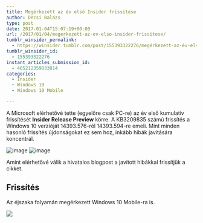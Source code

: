 ```yaml
---
title: Megérkezett az év első Insider frissítése
author: Decsi Balázs
type: post
date: 2017-01-04T15:07:19+00:00
url: /2017/01/04/megerkezett-az-ev-elso-insider-frissitese/
tumblr_winsider_permalink:
  - https://winsider.tumblr.com/post/155393322276/megérkezett-az-év-első-insider-frissítése
tumblr_winsider_id:
  - 155393322276
instant_articles_submission_id:
  - 405212359833814
categories:
  - Insider
  - Windows 10
  - Windows 10 Mobile

---
```

A Microsoft elérhetővé tette (egyelőre csak PC-re) az év első kumulatív frissítését **Insider Release Preview** körre. A KB3209835 számú frissítés a Windows 10 verzióját 14393.576-ról 14393.594-re emeli. Mint minden hasonló frissítés újdonságokat ez sem hoz, inkább hibák javítására koncentrál.

![image](https://68.media.tumblr.com/6e6f604124992bdcb263dd2aa5784d50/tumblr_inline_oj9jcxhM001uz1ind_540.png) ![image](https://68.media.tumblr.com/cba72d180aa163377c0327a40e09b423/tumblr_inline_oj9jfawQSb1uz1ind_540.png)

Amint elérhetővé válik a hivatalos blogpost a javított hibákkal frissítjük a cikket.

## **Frissítés**

Az éjszaka folyamán megérkezett Windows 10 Mobile-ra is.

![](https://68.media.tumblr.com/2323728329acc8d8d66e0ff6aba293f3/tumblr_inline_ojas7jwCjQ1uz1ind_540.png)